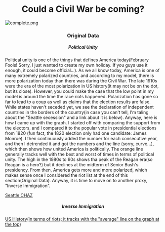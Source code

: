 <h1 align="center">Could a Civil War be coming?</h1>
<img src="https://github.com/akhilmanhattan/cliodynamics/blob/main/America/3/complete.png?raw=true" alt="complete.png"/>
<h3 align="center">Original Data</h3>
<h5 align="center">Political Unity</h5>
<p>Political unity is one of the things that defines America today(February Fools! Sorry, I just wanted to create my own holiday. If you guys use it enough,
it could become official...). As we all know today, America is one of many extremely polarized countries, and according to my model, there is more
polarization today than there was during the Civil War. The late 1910s were the era of the most polarization in US history(it may not be on the dot, but its
close). However, you could make the case that the low point in my model is around the time the race riots happened. Polarization has gone so far to lead to a coup as well as claims that the election results are false. While states haven't seceded yet, we see the declaration of independent countries in the borders of the country(in case you can't tell, I'm taling about the "Seattle secession" and a link about it is below). Anyway, here is how I came up with the graph. I started off with comparing the support from the electors, and I compared it to the popular vote in presidential elections from 1820 (fun fact, the 1820 election only had one candidate: James Monroe). I then continuously added the number for each consecutive year, and then I detrended it and got the numbers and the line (sorry, curve...), which then shows how united America is politically. The orange line generally tracks well with the best and worst of times in terms of political unity. The high in the 1980s to 90s shows tha peak of the Reagan era(so Reagan is a hero?) but it declines at the midterm of Senior Bush's presidency. From then, America gets more and more polarized, which makes sense once I considered the riot list at the end of this section(Original Data). Anyway, it is time to move on to another proxy, "Inverse Immigration".</p>
<a href="https://en.wikipedia.org/wiki/Capitol_Hill_Occupied_Protest#:~:text=The%20Capitol%20Hill%20Occupied%20Protest,Hill%20neighborhood%20of%20Seattle%2C%20Washington.">Seattle CHAZ</a>
<h5 align="center">Inverse Immigration</h5>
<a href="https://en.wikipedia.org/wiki/List_of_incidents_of_civil_unrest_in_the_United_States">US History(in terms of riots; it tracks with the "average" line on the graph at the top)</a>
